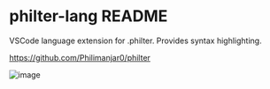 # philter-lang README
VSCode language extension for .philter. Provides syntax highlighting.

https://github.com/Philimanjar0/philter

![image](https://github.com/user-attachments/assets/17d97f6a-4b2a-4e9d-b78d-d2b1e2c8010b)
